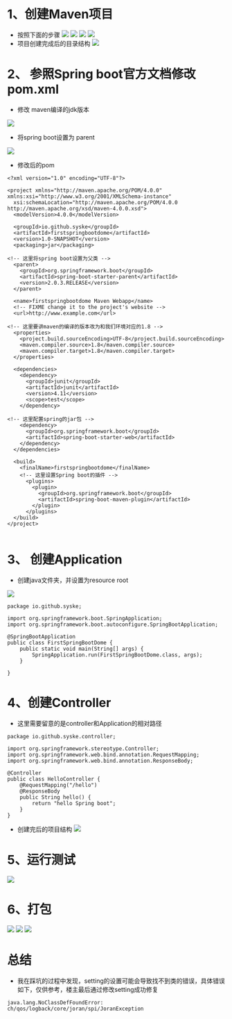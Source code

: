 

# 1、创建Maven项目
- 按照下面的步骤
![](https://images2018.cnblogs.com/blog/1077694/201807/1077694-20180730222542907-1030031109.png)
![](https://images2018.cnblogs.com/blog/1077694/201807/1077694-20180730222557879-1441267785.png)
![](https://images2018.cnblogs.com/blog/1077694/201807/1077694-20180730222607387-1095391968.png)
![](https://images2018.cnblogs.com/blog/1077694/201807/1077694-20180730222618148-2063604681.png)
- 项目创建完成后的目录结构
![](https://images2018.cnblogs.com/blog/1077694/201807/1077694-20180730222632056-1092370702.png)


# 2、 参照Spring boot官方文档修改pom.xml
- 修改 maven编译的jdk版本

![](https://images2018.cnblogs.com/blog/1077694/201807/1077694-20180730222733022-1987579903.png)

- 将spring boot设置为 parent

![](https://images2018.cnblogs.com/blog/1077694/201807/1077694-20180730222805583-1640891201.png)


- 修改后的pom
```
<?xml version="1.0" encoding="UTF-8"?>

<project xmlns="http://maven.apache.org/POM/4.0.0" xmlns:xsi="http://www.w3.org/2001/XMLSchema-instance"
  xsi:schemaLocation="http://maven.apache.org/POM/4.0.0 http://maven.apache.org/xsd/maven-4.0.0.xsd">
  <modelVersion>4.0.0</modelVersion>

  <groupId>io.github.syske</groupId>
  <artifactId>firstspringbootdome</artifactId>
  <version>1.0-SNAPSHOT</version>
  <packaging>jar</packaging>
  
<!-- 这里将spring boot设置为父类 -->
  <parent>
    <groupId>org.springframework.boot</groupId>
    <artifactId>spring-boot-starter-parent</artifactId>
    <version>2.0.3.RELEASE</version>
  </parent>

  <name>firstspringbootdome Maven Webapp</name>
  <!-- FIXME change it to the project's website -->
  <url>http://www.example.com</url>

<!-- 这里要讲maven的编译的版本改为和我们环境对应的1.8 -->
  <properties>
    <project.build.sourceEncoding>UTF-8</project.build.sourceEncoding>
    <maven.compiler.source>1.8</maven.compiler.source>
    <maven.compiler.target>1.8</maven.compiler.target>
  </properties>

  <dependencies>
    <dependency>
      <groupId>junit</groupId>
      <artifactId>junit</artifactId>
      <version>4.11</version>
      <scope>test</scope>
    </dependency>
    
<!-- 这里配置spring的jar包 -->
    <dependency>
      <groupId>org.springframework.boot</groupId>
      <artifactId>spring-boot-starter-web</artifactId>
    </dependency>
  </dependencies>

  <build>
    <finalName>firstspringbootdome</finalName>
    <!-- 这里设置Spring boot的插件 -->
      <plugins>
        <plugin>
          <groupId>org.springframework.boot</groupId>
          <artifactId>spring-boot-maven-plugin</artifactId>
        </plugin>
      </plugins>
  </build>
</project>


```

# 3、 创建Application

- 创建java文件夹，并设置为resource root

![](https://images2018.cnblogs.com/blog/1077694/201807/1077694-20180730223122579-1304577635.png)


```
package io.github.syske;

import org.springframework.boot.SpringApplication;
import org.springframework.boot.autoconfigure.SpringBootApplication;

@SpringBootApplication
public class FirstSpringBootDome {
    public static void main(String[] args) {
        SpringApplication.run(FirstSpringBootDome.class, args);
    }

}

```

# 4、创建Controller

- 这里需要留意的是controller和Application的相对路径

```
package io.github.syske.controller;

import org.springframework.stereotype.Controller;
import org.springframework.web.bind.annotation.RequestMapping;
import org.springframework.web.bind.annotation.ResponseBody;

@Controller
public class HelloController {
    @RequestMapping("/hello")
    @ResponseBody
    public String hello() {
        return "hello Spring boot";
    }
}
```
- 创建完后的项目结构
![](https://images2018.cnblogs.com/blog/1077694/201807/1077694-20180730223107373-505337335.png)



# 5、运行测试

![](https://images2018.cnblogs.com/blog/1077694/201807/1077694-20180730223214691-485365474.png)



# 6、打包
![](https://images2018.cnblogs.com/blog/1077694/201807/1077694-20180730223228646-1708303611.png)
![](https://images2018.cnblogs.com/blog/1077694/201807/1077694-20180730223241115-1689043832.png)
![](https://images2018.cnblogs.com/blog/1077694/201807/1077694-20180730223249100-197018426.png)


# 总结

- 我在踩坑的过程中发现，setting的设置可能会导致找不到类的错误，具体错误如下，仅供参考，楼主最后通过修改setting成功修复
```
java.lang.NoClassDefFoundError: ch/qos/logback/core/joran/spi/JoranException
```


